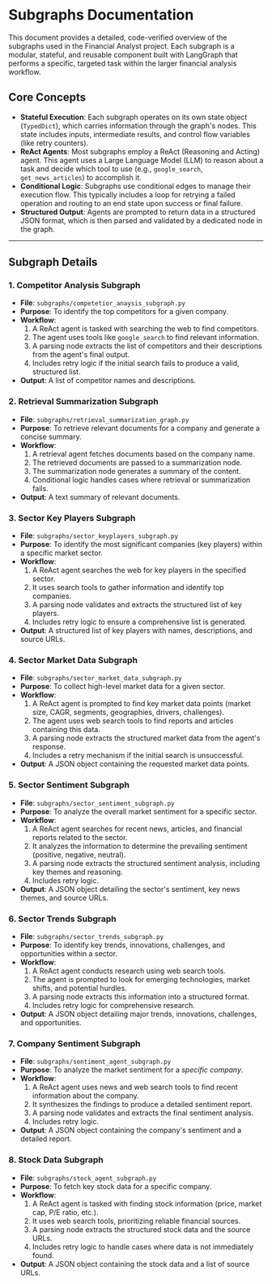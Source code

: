 # Subgraphs Documentation

This document provides a detailed, code-verified overview of the subgraphs used in the Financial Analyst project. Each subgraph is a modular, stateful, and reusable component built with LangGraph that performs a specific, targeted task within the larger financial analysis workflow.

## Core Concepts

- **Stateful Execution**: Each subgraph operates on its own state object (`TypedDict`), which carries information through the graph's nodes. This state includes inputs, intermediate results, and control flow variables (like retry counters).
- **ReAct Agents**: Most subgraphs employ a ReAct (Reasoning and Acting) agent. This agent uses a Large Language Model (LLM) to reason about a task and decide which tool to use (e.g., `google_search`, `get_news_articles`) to accomplish it.
- **Conditional Logic**: Subgraphs use conditional edges to manage their execution flow. This typically includes a loop for retrying a failed operation and routing to an end state upon success or final failure.
- **Structured Output**: Agents are prompted to return data in a structured JSON format, which is then parsed and validated by a dedicated node in the graph.

---

## Subgraph Details

### 1. Competitor Analysis Subgraph
- **File**: `subgraphs/competetior_anaysis_subgraph.py`
- **Purpose**: To identify the top competitors for a given company.
- **Workflow**:
    1.  A ReAct agent is tasked with searching the web to find competitors.
    2.  The agent uses tools like `google_search` to find relevant information.
    3.  A parsing node extracts the list of competitors and their descriptions from the agent's final output.
    4.  Includes retry logic if the initial search fails to produce a valid, structured list.
- **Output**: A list of competitor names and descriptions.

### 2. Retrieval Summarization Subgraph
- **File**: `subgraphs/retrieval_summarization_graph.py`
- **Purpose**: To retrieve relevant documents for a company and generate a concise summary.
- **Workflow**:
    1.  A retrieval agent fetches documents based on the company name.
    2.  The retrieved documents are passed to a summarization node.
    3.  The summarization node generates a summary of the content.
    4.  Conditional logic handles cases where retrieval or summarization fails.
- **Output**: A text summary of relevant documents.

### 3. Sector Key Players Subgraph
- **File**: `subgraphs/sector_keyplayers_subgraph.py`
- **Purpose**: To identify the most significant companies (key players) within a specific market sector.
- **Workflow**:
    1.  A ReAct agent searches the web for key players in the specified sector.
    2.  It uses search tools to gather information and identify top companies.
    3.  A parsing node validates and extracts the structured list of key players.
    4.  Includes retry logic to ensure a comprehensive list is generated.
- **Output**: A structured list of key players with names, descriptions, and source URLs.

### 4. Sector Market Data Subgraph
- **File**: `subgraphs/sector_market_data_subgraph.py`
- **Purpose**: To collect high-level market data for a given sector.
- **Workflow**:
    1.  A ReAct agent is prompted to find key market data points (market size, CAGR, segments, geographies, drivers, challenges).
    2.  The agent uses web search tools to find reports and articles containing this data.
    3.  A parsing node extracts the structured market data from the agent's response.
    4.  Includes a retry mechanism if the initial search is unsuccessful.
- **Output**: A JSON object containing the requested market data points.

### 5. Sector Sentiment Subgraph
- **File**: `subgraphs/sector_sentiment_subgraph.py`
- **Purpose**: To analyze the overall market sentiment for a specific sector.
- **Workflow**:
    1.  A ReAct agent searches for recent news, articles, and financial reports related to the sector.
    2.  It analyzes the information to determine the prevailing sentiment (positive, negative, neutral).
    3.  A parsing node extracts the structured sentiment analysis, including key themes and reasoning.
    4.  Includes retry logic.
- **Output**: A JSON object detailing the sector's sentiment, key news themes, and source URLs.

### 6. Sector Trends Subgraph
- **File**: `subgraphs/sector_trends_subgraph.py`
- **Purpose**: To identify key trends, innovations, challenges, and opportunities within a sector.
- **Workflow**:
    1.  A ReAct agent conducts research using web search tools.
    2.  The agent is prompted to look for emerging technologies, market shifts, and potential hurdles.
    3.  A parsing node extracts this information into a structured format.
    4.  Includes retry logic for comprehensive research.
- **Output**: A JSON object detailing major trends, innovations, challenges, and opportunities.

### 7. Company Sentiment Subgraph
- **File**: `subgraphs/sentiment_agent_subgraph.py`
- **Purpose**: To analyze the market sentiment for a *specific company*.
- **Workflow**:
    1.  A ReAct agent uses news and web search tools to find recent information about the company.
    2.  It synthesizes the findings to produce a detailed sentiment report.
    3.  A parsing node validates and extracts the final sentiment analysis.
    4.  Includes retry logic.
- **Output**: A JSON object containing the company's sentiment and a detailed report.

### 8. Stock Data Subgraph
- **File**: `subgraphs/stock_agent_subgraph.py`
- **Purpose**: To fetch key stock data for a specific company.
- **Workflow**:
    1.  A ReAct agent is tasked with finding stock information (price, market cap, P/E ratio, etc.).
    2.  It uses web search tools, prioritizing reliable financial sources.
    3.  A parsing node extracts the structured stock data and the source URLs.
    4.  Includes retry logic to handle cases where data is not immediately found.
- **Output**: A JSON object containing the stock data and a list of source URLs.
